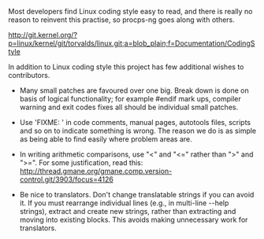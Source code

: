 Most developers find Linux coding style easy to read, and there is
really no reason to reinvent this practise, so procps-ng goes along
with others.

http://git.kernel.org/?p=linux/kernel/git/torvalds/linux.git;a=blob_plain;f=Documentation/CodingStyle

In addition to Linux coding style this project has few additional
wishes to contributors.

* Many small patches are favoured over one big. Break down is done on
  basis of logical functionality; for example #endif mark ups,
  compiler warning and exit codes fixes all should be individual
  small patches.

* Use 'FIXME: ' in code comments, manual pages, autotools files,
  scripts and so on to indicate something is wrong.  The reason we do
  is as simple as being able to find easily where problem areas are.

* In writing arithmetic comparisons, use "<" and "<=" rather than
  ">" and ">=".  For some justification, read this:
  http://thread.gmane.org/gmane.comp.version-control.git/3903/focus=4126

* Be nice to translators. Don't change translatable strings if you
  can avoid it.  If you must rearrange individual lines (e.g., in
  multi-line --help strings), extract and create new strings, rather
  than extracting and moving into existing blocks.  This avoids
  making unnecessary work for translators.
